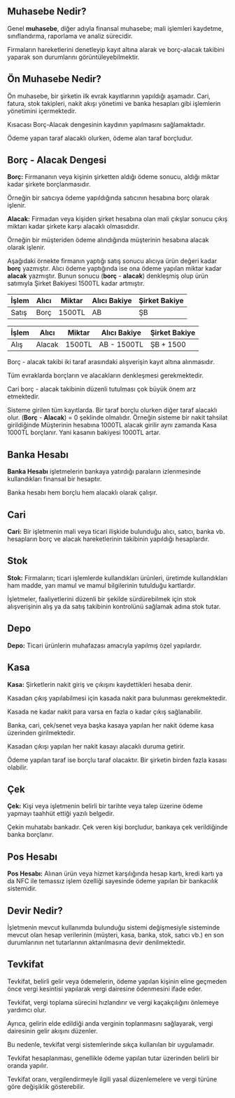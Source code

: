 
## Muhasebe Nedir? 

Genel **muhasebe**, diğer adıyla finansal muhasebe; mali işlemleri kaydetme, sınıflandırma, raporlama ve analiz sürecidir.

Firmaların hareketlerini denetleyip kayıt altına alarak ve borç-alacak takibini yaparak son durumlarını görüntüleyebilmektir.

## Ön Muhasebe Nedir? 

Ön muhasebe, bir şirketin ilk evrak kayıtlarının yapıldığı aşamadır. Cari, fatura, stok takipleri, 
nakit akışı yönetimi ve banka hesapları gibi işlemlerin yönetimini içermektedir. 

Kısacası Borç-Alacak dengesinin kaydının yapılmasını sağlamaktadır. 

Ödeme yapan taraf alacaklı olurken, ödeme alan taraf borçludur.

## Borç - Alacak Dengesi

**Borç:** Firmananın veya kişinin şirketten aldığı ödeme sonucu, aldığı miktar kadar şirkete borçlanmasıdır.

Örneğin bir satıcıya ödeme yapıldığında satıcının hesabına borç olarak işlenir.

**Alacak:** Firmadan veya kişiden şirket hesabına olan mali çıkşlar sonucu çıkış miktarı kadar şirkete karşı alacaklı olmasıdıdır. 

Örneğin bir müşteriden ödeme alındığında müşterinin hesabına alacak olarak işlenir.

Aşağıdaki örnekte firmanın yaptığı satış sonucu alıcıya ürün değeri kadar **borç** yazmıştır. Alıcı ödeme yaptığında ise ona ödeme yapılan miktar kadar **alacak** yazmıştır. Bunun sonucu (**borç** - **alacak**) denkleşmiş olup ürün satımıyla Şirket Bakiyesi 1500TL kadar artmıştır.

|İşlem|Alıcı|Miktar|Alıcı Bakiye|Şirket Bakiye|
|-----|-----|------|------------|-------------|
|Satış|Borç|1500TL|AB|ŞB|

|İşlem|Alıcı|Miktar|Alıcı Bakiye|Şirket Bakiye|
|-----|-----|------|------------|-------------|
|Alış|Alacak|1500TL|AB - 1500TL|ŞB + 1500|

Borç - alacak takibi iki taraf arasındaki alışverişin kayıt altına alınmasıdır. 

Tüm evraklarda borçların ve alacakların denkleşmesi gerekmektedir. 

Cari borç - alacak takibinin düzenli tutulması çok büyük önem arz etmektedir.

Sisteme girilen tüm kayıtlarda. Bir taraf borçlu olurken diğer taraf alacaklı olur. (**Borç** - **Alacak**) = 0 şeklinde olmalıdır. 
Örneğin sisteme bir nakit tahsilat girildiğinde Müşterinin hesabına 1000TL alacak girilir aynı zamanda Kasa 1000TL borçlanır. 
Yani kasanın bakiyesi 1000TL artar.



## Banka Hesabı 

**Banka Hesabı** işletmelerin bankaya yatırdığı paraların izlenmesinde kullandıkları finansal bir hesaptır. 

Banka hesabı hem borçlu hem alacaklı olarak çalışır.

## Cari

**Cari:** Bir işletmenin mali veya ticari ilişkide bulunduğu alıcı, satıcı, banka vb. 
hesapların borç ve alacak hareketlerinin takibinin yapıldığı hesaplardır.

## Stok

**Stok:** Firmaların; ticari işlemlerde kullandıkları ürünleri, üretimde kullandıkları ham madde, yarı mamul ve mamul bilgilerinin tutulduğu kartlardır.

İşletmeler, faaliyetlerini düzenli bir şekilde sürdürebilmek için stok alışverişinin alış ya da satış takibinin kontrolünü sağlamak adına stok tutar. 

## Depo

**Depo:** Ticari ürünlerin muhafazası amacıyla yapılmış özel yapılardır.

## Kasa

**Kasa:** Şirketlerin nakit giriş ve çıkışını kaydettikleri hesaba denir.

Kasadan çıkış yapılabilmesi için kasada nakit para bulunması gerekmektedir. 

Kasada ne kadar nakit para varsa en fazla o kadar çıkış sağlanabilir. 

Banka, cari, çek/senet veya başka kasaya yapılan her nakit ödeme kasa üzerinden girilmektedir. 

Kasadan çıkışı yapılan her nakit kasayı alacaklı duruma getirir. 

Ödeme yapılan taraf ise borçlu taraf olacaktır. Bir şirketin birden fazla kasası olabilir.

## Çek

**Çek:** Kişi veya işletmenin belirli bir tarihte veya talep üzerine ödeme yapmayı taahhüt ettiği yazılı belgedir.

Çekin muhatabı bankadır. Çek veren kişi borçludur, bankaya çek verildiğinde banka borçlanır.

## Pos Hesabı

**Pos Hesabı:** Alınan ürün veya hizmet karşılığında hesap kartı, kredi kartı ya da NFC ile temassız 
işlem özelliği sayesinde ödeme yapılan bir bankacılık sistemidir.

## Devir Nedir? 

İşletmenin mevcut kullanımda bulunduğu sistemi değişmesiyle sisteminde mevcut olan hesap verilerinin 
(müşteri, kasa, banka, stok, satıcı vb.) en son durumlarının net tutarlarının aktarılmasına devir denilmektedir.

## Tevkifat

Tevkifat, belirli gelir veya ödemelerin, ödeme yapılan kişinin eline geçmeden önce vergi kesintisi yapılarak vergi dairesine ödenmesini ifade eder. 

Tevkifat, vergi toplama sürecini hızlandırır ve vergi kaçakçılığını önlemeye yardımcı olur. 

Ayrıca, gelirin elde edildiği anda verginin toplanmasını sağlayarak, vergi dairesinin gelir akışını düzenler. 

Bu nedenle, tevkifat vergi sistemlerinde sıkça kullanılan bir uygulamadır.

Tevkifat hesaplanması, genellikle ödeme yapılan tutar üzerinden belirli bir oranda yapılır. 

Tevkifat oranı, vergilendirmeyle ilgili yasal düzenlemelere ve vergi türüne göre değişiklik gösterebilir.